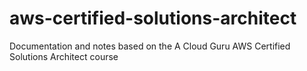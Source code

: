 # aws-certified-solutions-architect
Documentation and notes based on the A Cloud Guru AWS Certified Solutions Architect course
